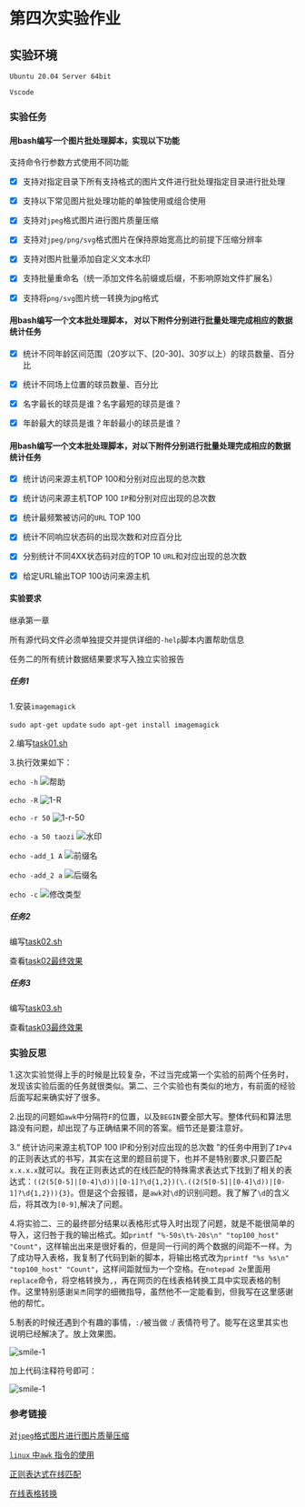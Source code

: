 # 第四次实验作业

## 实验环境

`Ubuntu 20.04 Server 64bit`

`Vscode`

### 实验任务

#### 用bash编写一个图片批处理脚本，实现以下功能

 支持命令行参数方式使用不同功能

- [x] 支持对指定目录下所有支持格式的图片文件进行批处理指定目录进行批处理

- [x] 支持以下常见图片批处理功能的单独使用或组合使用

- [x] 支持对`jpeg`格式图片进行图片质量压缩

- [x] 支持对`jpeg/png/svg`格式图片在保持原始宽高比的前提下压缩分辨率

- [x] 支持对图片批量添加自定义文本水印

- [x] 支持批量重命名（统一添加文件名前缀或后缀，不影响原始文件扩展名）

- [x] 支持将`png/svg`图片统一转换为jpg格式

#### 用bash编写一个文本批处理脚本， 对以下附件分别进行批量处理完成相应的数据统计任务

- [x] 统计不同年龄区间范围（20岁以下、[20-30]、30岁以上）的球员数量、百分比

- [x] 统计不同场上位置的球员数量、百分比

- [x] 名字最长的球员是谁？名字最短的球员是谁？

- [x] 年龄最大的球员是谁？年龄最小的球员是谁？

#### 用bash编写一个文本批处理脚本，对以下附件分别进行批量处理完成相应的数据统计任务

- [x] 统计访问来源主机TOP 100和分别对应出现的总次数

- [x] 统计访问来源主机TOP 100 `IP`和分别对应出现的总次数

- [x] 统计最频繁被访问的`URL` TOP 100

- [x] 统计不同响应状态码的出现次数和对应百分比

- [x] 分别统计不同4XX状态码对应的TOP 10 `URL`和对应出现的总次数

- [x] 给定URL输出TOP 100访问来源主机

#### 实验要求

 继承第一章

 所有源代码文件必须单独提交并提供详细的`-help`脚本内置帮助信息

 任务二的所有统计数据结果要求写入独立实验报告

##### 任务1

 1.安装`imagemagick`

 `sudo apt-get update`
 `sudo apt-get install imagemagick`

 2.编写[task01.sh](code/task01.sh)

 3.执行效果如下：

 `echo -h`
 ![帮助](img/1-h.png)

 `echo -R`
 ![1-R](img/1-R.png)

 `echo -r 50`
 ![1-r-50](img/1-r-50%.png)

 `echo -a 50 taozi`
 ![水印](img/1-a_50.png)

 `echo -add_1 A`
 ![前缀名](img/1-add_1.png)

 `echo -add_2 a`
 ![后缀名](img/1-add_2.png)

 `echo -c`
 ![修改类型](img/1-c.png)

##### 任务2

 编写[task02.sh](code/task02.sh)

 查看[task02最终效果](task02_result.md)

##### 任务3

 编写[task03.sh](code/task03.sh)

 查看[task03最终效果](task03_result.md)

### 实验反思

1.这次实验觉得上手的时候是比较复杂，不过当完成第一个实验的前两个任务时，发现该实验后面的任务就很类似。第二、三个实验也有类似的地方，有前面的经验后面写起来确实好了很多。

2.出现的问题如`awk`中分隔符`F`的位置，以及`BEGIN`要全部大写。整体代码和算法思路没有问题，却出现了与正确结果不同的答案。细节还是要注意好。

3.“ 统计访问来源主机TOP 100 IP和分别对应出现的总次数 ”的任务中用到了`IPv4`的正则表达式的书写，其实在这里的题目前提下，也并不是特别要求,只要匹配`x.x.x.x`就可以。我在正则表达式的在线匹配的特殊需求表达式下找到了相关的表达式：`((2(5[0-5]|[0-4]\d))|[0-1]?\d{1,2})(\.((2(5[0-5]|[0-4]\d))|[0-1]?\d{1,2})){3}`。但是这个会报错，是`awk`对`\d`的识别问题。我了解了`\d`的含义后，将其改为`[0-9]`,解决了问题。

4.将实验二、三的最终部分结果以表格形式导入时出现了问题，就是不能很简单的导入，这归咎于我的输出格式。如`printf "%-50s\t%-20s\n" "top100_host" "Count"`，这样输出出来是很好看的，但是同一行间的两个数据的间距不一样。为了成功导入表格，我复制了代码到新的脚本，将输出格式改为`printf "%s %s\n" "top100_host" "Count"`，这样间距就恒为一个空格。在`notepad 2e`里面用`replace`命令，将空格转换为`,`，再在网页的在线表格转换工具中实现表格的制作。这里特别感谢`吴杰`同学的细微指导，虽然他不一定能看到，但我写在这里感谢他的帮忙。

5.制表的时候还遇到个有趣的事情，`:/`被当做 :/ 表情符号了。能写在这里其实也说明已经解决了。放上效果图。

![smile-1](img/smile-1.png)

加上代码注释符号即可：

![smile-1](img/smile-2.png)

### 参考链接

[对`jpeg`格式图片进行图片质量压缩](https://blog.csdn.net/jiangxinyu/article/details/1698997)

[`linux` 中`awk` 指令的使用](https://www.runoob.com/linux/linux-comm-awk.html)

[正则表达式在线匹配](https://c.runoob.com/front-end/854/)

[在线表格转换](https://markdown-convert.com/en/tool/table)


